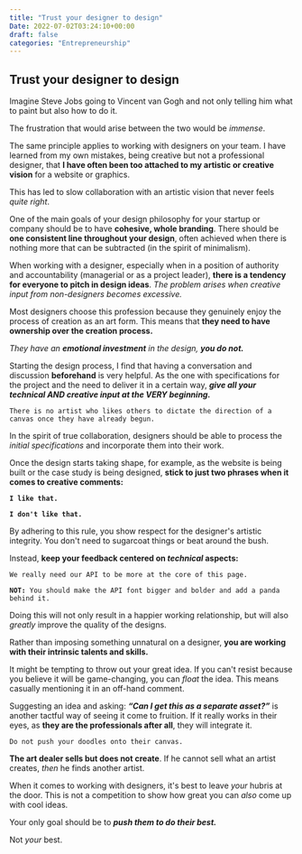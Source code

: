 ```yaml
---
title: "Trust your designer to design"
Date: 2022-07-02T03:24:10+00:00
draft: false
categories: "Entrepreneurship"
---
```

## Trust your designer to design

Imagine Steve Jobs going to Vincent van Gogh and not only telling him what to paint but also how to do it.

The frustration that would arise between the two would be *immense*.

The same principle applies to working with designers on your team. I have learned from my own mistakes, being creative but not a professional designer, that **I have often been too attached to my artistic or creative vision** for a website or graphics.

This has led to slow collaboration with an artistic vision that never feels *quite right*.

One of the main goals of your design philosophy for your startup or company should be to have **cohesive, whole branding**. There should be **one consistent line throughout your design**, often achieved when there is nothing more that can be subtracted (in the spirit of minimalism).

When working with a designer, especially when in a position of authority and accountability (managerial or as a project leader), **there is a tendency for everyone to pitch in design ideas**. *The problem arises when creative input from non-designers becomes excessive.*

Most designers choose this profession because they genuinely enjoy the process of creation as an art form. This means that **they need to have ownership over the creation process.**

*They have an **emotional investment** in the design, **you do not.***

Starting the design process, I find that having a conversation and discussion **beforehand** is very helpful. As the one with specifications for the project and the need to deliver it in a certain way, ***give all your technical AND creative input at the VERY beginning.***

`There is no artist who likes others to dictate the direction of a canvas once they have already begun.`

In the spirit of true collaboration, designers should be able to process the *initial specifications* and incorporate them into their work.

Once the design starts taking shape, for example, as the website is being built or the case study is being designed, **stick to just two phrases when it comes to creative comments:**

**`I like that.`**

**`I don't like that.`**

By adhering to this rule, you show respect for the designer's artistic integrity. You don't need to sugarcoat things or beat around the bush.

Instead, **keep your feedback centered on *technical* aspects:**

`We really need our API to be more at the core of this page.`

**`NOT: `**`You should make the API font bigger and bolder and add a panda behind it.`

Doing this will not only result in a happier working relationship, but will also *greatly* improve the quality of the designs.

Rather than imposing something unnatural on a designer, **you are working with their intrinsic talents and skills.**

It might be tempting to throw out your great idea. If you can't resist because you believe it will be game-changing, you can *float* the idea. This means casually mentioning it in an off-hand comment.

Suggesting an idea and asking: ***“Can I get this as a separate asset?”*** is another tactful way of seeing it come to fruition. If it really works in their eyes, as **they are the professionals after all**, they will integrate it.

`Do not push your doodles onto their canvas.`

**The art dealer sells but does not create**. If he cannot sell what an artist creates, *then* he finds another artist.

When it comes to working with designers, it's best to leave *your* hubris at the door. This is not a competition to show how great you can *also* come up with cool ideas.

Your only goal should be to ***push them to do their best.***

Not *your* best.